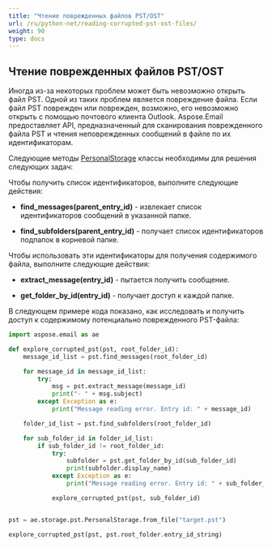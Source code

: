 ```yaml
---
title: "Чтение поврежденных файлов PST/OST"
url: /ru/python-net/reading-corrupted-pst-ost-files/
weight: 90
type: docs
---
```



## **Чтение поврежденных файлов PST/OST**

Иногда из-за некоторых проблем может быть невозможно открыть файл PST. Одной из таких проблем является повреждение файла. Если файл PST поврежден или поврежден, возможно, его невозможно открыть с помощью почтового клиента Outlook. Aspose.Email предоставляет API, предназначенный для сканирования поврежденного файла PST и чтения неповрежденных сообщений в файле по их идентификаторам.

Следующие методы [PersonalStorage](https://reference.aspose.com/email/python-net/aspose.email.storage.pst/personalstorage/#personalstorage-class) классы необходимы для решения следующих задач:

Чтобы получить список идентификаторов, выполните следующие действия:

- **find_messages(parent_entry_id)** - извлекает список идентификаторов сообщений в указанной папке.

- **find_subfolders(parent_entry_id)** - получает список идентификаторов подпапок в корневой папке.

Чтобы использовать эти идентификаторы для получения содержимого файла, выполните следующие действия:

- **extract_message(entry_id)** - пытается получить сообщение.

- **get_folder_by_id(entry_id)** - получает доступ к каждой папке.

В следующем примере кода показано, как исследовать и получить доступ к содержимому потенциально поврежденного PST-файла:

```py
import aspose.email as ae

def explore_corrupted_pst(pst, root_folder_id):
    message_id_list = pst.find_messages(root_folder_id)

    for message_id in message_id_list:
        try:
            msg = pst.extract_message(message_id)
            print("- " + msg.subject)
        except Exception as e:
            print("Message reading error. Entry id: " + message_id)

    folder_id_list = pst.find_subfolders(root_folder_id)

    for sub_folder_id in folder_id_list:
        if sub_folder_id != root_folder_id:
            try:
                subfolder = pst.get_folder_by_id(sub_folder_id)
                print(subfolder.display_name)
            except Exception as e:
                print("Message reading error. Entry id: " + sub_folder_id)

            explore_corrupted_pst(pst, sub_folder_id)


pst = ae.storage.pst.PersonalStorage.from_file("target.pst")

explore_corrupted_pst(pst, pst.root_folder.entry_id_string)
```